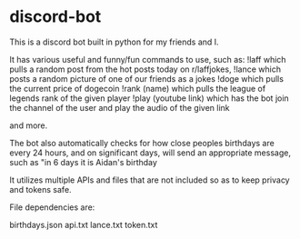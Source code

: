 # discord-bot

This is a discord bot built in python for my friends and I.

It has various useful and funny/fun commands to use, such as:
!laff which pulls a random post from the hot posts today on r/laffjokes,
!lance which posts a random picture of one of our friends as a jokes
!doge which pulls the current price of dogecoin
!rank (name) which pulls the league of legends rank of the given player
!play (youtube link) which has the bot join the channel of the user and play the audio of the given link

and more.

The bot also automatically checks for how close peoples birthdays are every 24 hours, and on significant days, will send an appropriate  message, such as "in 6 days it is Aidan's birthday

It utilizes multiple APIs and files that are not included so as to keep privacy and tokens safe.

File dependencies are:

birthdays.json
api.txt
lance.txt
token.txt
